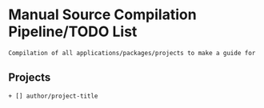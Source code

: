 # Manual Source Compilation Pipeline/TODO List

```
Compilation of all applications/packages/projects to make a guide for
```

## Projects
```
+ [] author/project-title
```
